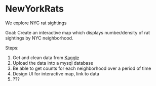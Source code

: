 # NewYorkRats
 We explore NYC rat sightings

Goal: Create an interactive map which displays number/density of rat sightings by NYC neighborhood.

Steps:
1. Get and clean data from [Kaggle](https://www.kaggle.com/new-york-city/nyc-rat-sightings)
2. Upload the data into a mysql database
3. Be able to get counts for each neighborhood over a period of time
4. Design UI for interactive map, link to data
5. ???
